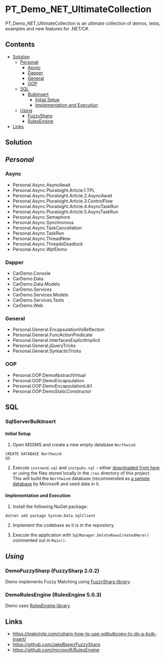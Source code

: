 # PT_Demo_NET_UltimateCollection

PT_Demo_NET_UltimateCollection is an ultimate collection of demos, tests, examples and new features for .NET/C#.

## Contents
- [Solution](#solution)
    - [Personal](#personal)
        - [Async](#async)
        - [Dapper](#dapper)
        - [General](#general)
        - [OOP](#oop)
    - [SQL](#sql)
        - [BulkInsert](#sqlserverbulkinsert)
            - [Initial Setup](#initial-setup)
            - [Implementation and Execution](#implementation-and-execution)
    - [Using](#using)
        - [FuzzySharp](#demofuzzysharp-fuzzysharp-202)
        - [RulesEngine](#demorulesengine-rulesengine-503)
- [Links](#links)

## Solution

## *Personal*

### Async
- Personal.Async.AsyncAwait
- Personal.Async.Pluralsight.Article.1.TPL
- Personal.Async.Pluralsight.Article.2.AsyncAwait
- Personal.Async.Pluralsight.Article.3.ControlFlow
- Personal.Async.Pluralsight.Article.4.AsyncTaskRun
- Personal.Async.Pluralsight.Article.5.AsyncTaskRun
- Personal.Async.Semaphore
- Personal.Async.Synchronous
- Personal.Async.TaskCancellation
- Personal.Async.TaskRun
- Personal.Async.ThreadNew
- Personal.Async.ThreadsDeadlock
- Personal.Async.WpfDemo

### Dapper
- CarDemo.Console
- CarDemo.Data
- CarDemo.Data.Models
- CarDemo.Services
- CarDemo.Services.Models
- CarDemo.Services.Tests
- CarDemo.Web

### General
- Personal.General.EncapsulationVsReflection
- Personal.General.FuncActionPredicate
- Personal.General.InterfacesExplicitImplicit
- Personal.General.jQueryTricks
- Personal.General.SyntacticTricks

### OOP
- Personal.OOP.DemoAbstractVirtual
- Personal.OOP.DemoEncapsulation
- Personal.OOP.DemoEncapsulationLib1
- Personal.OOP.DemoStaticConstructor

## SQL

### SqlServerBulkInsert

#### Initial Setup

1. Open MSSMS and create a new empty database `Northwind`:

```
CREATE DATABASE Northwind
GO
```

2. Execute `instnwnd.sql` and `instpubs.sql` - either [downloaded from here](https://github.com/Microsoft/sql-server-samples/tree/master/samples/databases/northwind-pubs) or using the files stored locally in the `/res` directory of this project.<br>
This will build the `Northwind` database (recommended as [a sample database](https://learn.microsoft.com/en-us/dotnet/framework/data/adonet/sql/linq/downloading-sample-databases) by Microsoft and seed data in it.

#### Implementation and Execution

1. Install the following NuGet package:

```
dotnet add package System.Data.SqlClient
```

2. Implement the codebase as it is in the repository.

3. Execute the application with `SqlManager.DeleteRowsCreatedHere()` commented out in `Main()`.

## *Using*

### DemoFuzzySharp (FuzzySharp 2.0.2)
Demo implements Fuzzy Matching using [FuzzySharp library](https://github.com/JakeBayer/FuzzySharp).

### DemoRulesEngine (RulesEngine 5.0.3)
Demo uses [RulesEngine library](https://github.com/microsoft/RulesEngine).

## Links
- https://makolyte.com/csharp-how-to-use-sqlbulkcopy-to-do-a-bulk-insert/
- https://github.com/JakeBayer/FuzzySharp
- https://github.com/microsoft/RulesEngine
